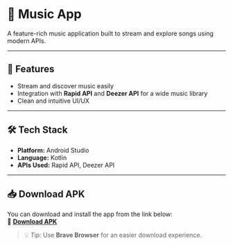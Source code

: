 # 🎵 Music App

A feature-rich music application built to stream and explore songs using modern APIs.  

---

## 📱 Features
- Stream and discover music easily  
- Integration with **Rapid API** and **Deezer API** for a wide music library  
- Clean and intuitive UI/UX  

---

## 🛠️ Tech Stack
- **Platform:** Android Studio  
- **Language:** Kotlin  
- **APIs Used:** Rapid API, Deezer API  

---

## 📥 Download APK
You can download and install the app from the link below:  
🔗 **[Download APK](https://www.upload-apk.com/nIhJCJdNsjygoGc)**  

> 💡 *Tip:* Use **Brave Browser** for an easier download experience.
